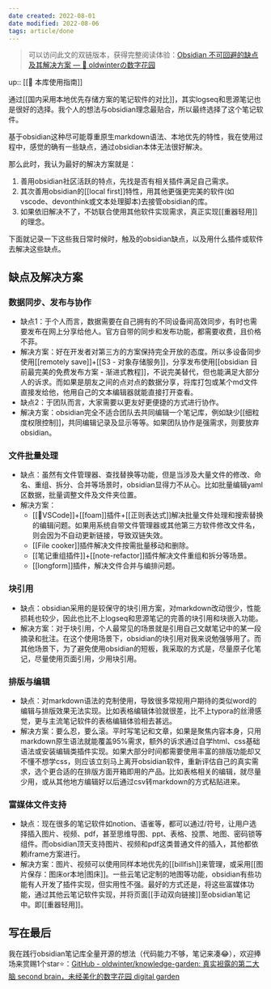 ```yaml
---
date created: 2022-08-01
date modified: 2022-08-06
tags: article/done
---
```


>可以访问此文的双链版本，获得完整阅读体验：[Obsidian 不可回避的缺点及其解决方案 — 🌱 oldwinterの数字花园](https://notes.oldwinter.top/obsidian-%E4%B8%8D%E5%8F%AF%E5%9B%9E%E9%81%BF%E7%9A%84%E7%BC%BA%E7%82%B9%E5%8F%8A%E5%85%B6%E8%A7%A3%E5%86%B3%E6%96%B9%E6%A1%88)

up:: [[🧰 本库使用指南]]

通过[[国内采用本地优先存储方案的笔记软件的对比]]，其实logseq和思源笔记也是很好的选择。我个人的想法与obsidian理念最贴合，所以最终选择了这个笔记软件。

基于obsidian这种尽可能尊重原生markdown语法、本地优先的特性，我在使用过程中，感觉的确有一些缺点，通过obsidian本体无法很好解决。

那么此时，我认为最好的解决方案就是：

1. 善用obsidian社区活跃的特点，先找是否有相关插件满足自己需求。
2. 其次善用obsidian的[[local first]]特性，用其他更强更完美的软件(如vscode、devonthink或文本处理脚本)去接管obsidian的库。
3. 如果依旧解决不了，不妨联合使用其他软件实现需求，真正实现[[重器轻用]]的理念。

下面就记录一下这些我日常时候时，触及的obsidian缺点，以及用什么插件或软件去解决这些缺点。

## 缺点及解决方案

### 数据同步、发布与协作

- 缺点1：于个人而言，数据需要在自己拥有的不同设备间高效同步，有时也需要发布在网上分享给他人。官方自带的同步和发布功能，都需要收费，且价格不菲。
- 解决方案：好在开发者对第三方的方案保持完全开放的态度。所以多设备同步使用[[remotely save]]+[[S3 - 对象存储服务]]，分享发布使用[[obsidian 目前最完美的免费发布方案 - 渐进式教程]]，不说完美替代，但也能满足大部分人的诉求。而如果是朋友之间的点对点的数据分享，将库打包或某个md文件直接发给他，他用自己的文本编辑器就能直接打开查看。
- 缺点2：于团队而言，大家需要以更友好更便捷的方式进行协作。
- 解决方案：obsidian完全不适合团队去共同编辑一个笔记库，例如缺少[[细粒度权限控制]]，共同编辑记录及显示等等。如果团队协作是强需求，则要放弃obsidian。

### 文件批量处理

- 缺点：虽然有文件管理器、查找替换等功能，但是当涉及大量文件的修改、命名、重组、拆分、合并等场景时，obsidian显得力不从心。比如批量编辑yaml区数据，批量调整文件及文件夹位置。
- 解决方案：
	- [[🤖VSCode]]+[[foam]]插件+[[正则表达式]]解决批量文件处理和搜索替换的编辑问题。如果用系统自带文件管理器或其他第三方软件修改文件名，则会因为不自动更新链接，导致双链失效。
	- [[File cooker]]插件解决文件按需批量移动和删除。
	- [[笔记重组插件]]+[[note-refactor]]插件解决文件重组和拆分等场景。
	- [[longform]]插件，解决文件合并与编排问题。

### 块引用

- 缺点：obsidian采用的是较保守的块引用方案，对markdown改动很少，性能损耗也较少，因此也比不上logseq和思源笔记的完善的块引用和块嵌入功能。
- 解决方案：对于块引用，个人最常见的场景就是引用自己文献笔记中的某一段摘录和批注。在这个使用场景下，obsidian的块引用对我来说勉强够用了。而其他场景下，为了避免使用obsidian的短板，我采取的方式是，尽量原子化笔记，尽量使用页面引用，少用块引用。

### 排版与编辑

- 缺点：对markdown语法的克制使用，导致很多常规用户期待的类似word的编辑与排版效果无法实现。比如表格编辑体验就很差，比不上typora的丝滑感觉，更与主流笔记软件的表格编辑体验相去甚远。
- 解决方案：要么忍，要么滚。平时写笔记和文章，如果是聚焦内容本身，只用markdown原生语法就能覆盖95%需求，额外的诉求通过自学html、css基础语法或安装编辑类插件实现。如果大部分时间都需要使用丰富的排版功能却又不懂不想学css，则应该立刻马上离开obsidian软件，重新评估自己的真实需求，选个更合适的在排版方面开箱即用的产品。比如表格相关的编辑，就尽量少用，或从其他地方编辑好以后通过csv转markdown的方式粘贴进来。

### 富媒体文件支持

- 缺点：现在很多的笔记软件如notion、语雀等，都可以通过/符号，让用户选择插入图片、视频、pdf，甚至思维导图、ppt、表格、投票、地图、密码锁等组件。而obsidian顶天支持图片、视频和pdf这类普通文件的插入，其他都依赖iframe方案进行。
- 解决方案：图片、视频可以使用同样本地优先的[[billfish]]来管理，或采用[[图片保存：图床or本地|图床]]。一些云笔记定制的地图等功能，obsidian有些功能有人开发了插件实现，但实用性不强。最好的方式还是，将这些富媒体功能，通过其他云笔记软件实现，并将页面[[手动双向链接]]至obsidian笔记中。即[[重器轻用]]。

## 写在最后

我在践行obsidian笔记库全量开源的想法（代码能力不够，笔记来凑😂），欢迎捧场来赏赐1个star⭐️：[GitHub - oldwinter/knowledge-garden: 真实袒露的第二大脑 second brain，未经美化的数字花园 digital garden](https://github.com/oldwinter/knowledge-garden)
